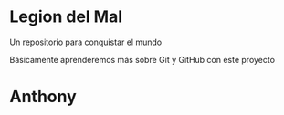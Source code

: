 # Legion del Mal
Un repositorio para conquistar el mundo

Básicamente aprenderemos más sobre Git y GitHub con este proyecto


# Anthony
